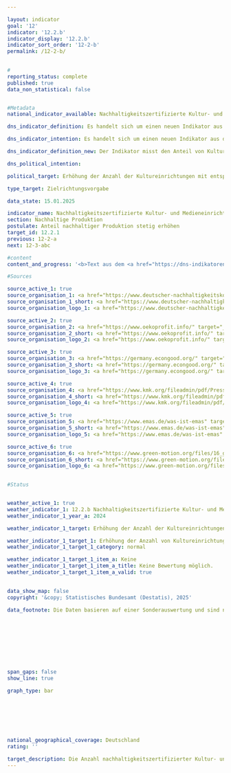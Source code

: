 ```yaml
---

layout: indicator        
goal: '12'        
indicator: '12.2.b'        
indicator_display: '12.2.b'        
indicator_sort_order: '12-2-b'        
permalink: /12-2-b/        
        

#
reporting_status: complete        
published: true        
data_non_statistical: false        


#Metadata        
national_indicator_available: Nachhaltigkeitszertifizierte Kultur- und Medieneinrichtungen        

dns_indicator_definition: Es handelt sich um einen neuen Indikator aus der Weiterentwicklung 2025&nbsp;der Deutschen Nachhaltigkeitsstrategie.        

dns_indicator_intention: Es handelt sich um einen neuen Indikator aus der Weiterentwicklung 2025&nbsp;der Deutschen Nachhaltigkeitsstrategie.        

dns_indicator_definition_new: Der Indikator misst den Anteil von Kultur- und Medieneinrichtungen, die in Bezug auf Nachhaltigkeit zertifiziert sind.        

dns_political_intention:         

political_target: Erhöhung der Anzahl der Kultureinrichtungen mit entsprechenden Zertifikaten bis 2030        

type_target: Zielrichtungsvorgabe        

data_state: 15.01.2025        

indicator_name: Nachhaltigkeitszertifizierte Kultur- und Medieneinrichtungen        
section: Nachhaltige Produktion        
postulate: Anteil nachhaltiger Produktion stetig erhöhen        
target_id: 12.2.1        
previous: 12-2-a        
next: 12-3-abc        

#content         
content_and_progress: '<b>Text aus dem <a href="https://dns-indikatoren.de/assets/Publikationen/Indikatorenberichte/2022.pdf">Indikatorenbericht 2022&nbsp;- Stand 31.10.2022</a></b><br><br>'                

#Sources        

source_active_1: true
source_organisation_1: <a href="https://www.deutscher-nachhaltigkeitskodex.de/" target="_blank" onclick="return confirm_alert('vom DNK', 'De')">Deutscher Nachhaltigkeitskodex (DNK)</a>
source_organisation_1_short: <a href="https://www.deutscher-nachhaltigkeitskodex.de/" target="_blank" onclick="return confirm_alert('vom DNK', 'De')">Deutscher Nachhaltigkeitskodex (DNK)</a>
source_organisation_logo_1: <a href="https://www.deutscher-nachhaltigkeitskodex.de/" target="_blank" onclick="return confirm_alert('vom DNK', 'De')"><img src="https://dnsTestEnvironment.github.io/dns-indicators/public/OrgImgDe/dnk.png" alt="Deutscher Nachhaltigkeitskodex (DNK)" title=" Klicken Sie hier um zur Homepage der Organisation Deutscher Nachhaltigkeitskodex (DNK) zu gelangen." style="height:60px; width:148px; border:transparent"/></a>

source_active_2: true
source_organisation_2: <a href="https://www.oekoprofit.info/" target="_blank" onclick="return confirm_alert('von Ökoprofit', 'De')">Ökoprofit</a>
source_organisation_2_short: <a href="https://www.oekoprofit.info/" target="_blank" onclick="return confirm_alert('von Ökoprofit', 'De')">Ökoprofit</a>
source_organisation_logo_2: <a href="https://www.oekoprofit.info/" target="_blank" onclick="return confirm_alert('von Ökoprofit', 'De')"><img src="https://dnsTestEnvironment.github.io/dns-indicators/public/OrgImgDe/oeko.png" alt="Ökoprofit" title=" Klicken Sie hier um zur Homepage der Organisation Ökoprofit zu gelangen." style="height:60px; width:148px; border:transparent"/></a>

source_active_3: true
source_organisation_3: <a href="https://germany.econgood.org/" target="_blank" onclick="return confirm_alert('der Gemeinwohl-Ökonomie', 'De')">Gemeinwohl-Ökonomie</a>
source_organisation_3_short: <a href="https://germany.econgood.org/" target="_blank" onclick="return confirm_alert('der Gemeinwohl-Ökonomie', 'De')">Gemeinwohl-Ökonomie</a>
source_organisation_logo_3: <a href="https://germany.econgood.org/" target="_blank" onclick="return confirm_alert('der Gemeinwohl-Ökonomie', 'De')"><img src="https://dnsTestEnvironment.github.io/dns-indicators/public/OrgImgDe/gwoe.png" alt="Gemeinwohl-Ökonomie" title=" Klicken Sie hier um zur Homepage der Organisation Gemeinwohl-Ökonomie zu gelangen." style="height:60px; width:148px; border:transparent"/></a>

source_active_4: true
source_organisation_4: <a href="https://www.kmk.org/fileadmin/pdf/PresseUndAktuelles/2023/Anleitung_zum_CO2-Kulturrechner.pdf" target="_blank" onclick="return confirm_alert('von KlimaBilanzKultur', 'De')">KlimaBilanzKultur und KlimaBilanzKultur+</a>
source_organisation_4_short: <a href="https://www.kmk.org/fileadmin/pdf/PresseUndAktuelles/2023/Anleitung_zum_CO2-Kulturrechner.pdf" target="_blank" onclick="return confirm_alert('von KlimaBilanzKultur', 'De')">KlimaBilanzKultur und KlimaBilanzKultur+</a>
source_organisation_logo_4: <a href="https://www.kmk.org/fileadmin/pdf/PresseUndAktuelles/2023/Anleitung_zum_CO2-Kulturrechner.pdf" target="_blank" onclick="return confirm_alert('von KlimaBilanzKultur', 'De')"><img src="https://dnsTestEnvironment.github.io/dns-indicators/public/OrgImgDe/-.png" alt="KlimaBilanzKultur und KlimaBilanzKultur+" title=" Klicken Sie hier um zur Homepage der Organisation KlimaBilanzKultur und KlimaBilanzKultur+ zu gelangen." style="height:60px; width:148px; border:transparent"/></a>

source_active_5: true
source_organisation_5: <a href="https://www.emas.de/was-ist-emas" target="_blank" onclick="return confirm_alert('von EMAS', 'De')">Umweltmanagementsystem (EMAS)</a>
source_organisation_5_short: <a href="https://www.emas.de/was-ist-emas" target="_blank" onclick="return confirm_alert('von EMAS', 'De')">Umweltmanagementsystem (EMAS)</a>
source_organisation_logo_5: <a href="https://www.emas.de/was-ist-emas" target="_blank" onclick="return confirm_alert('von EMAS', 'De')"><img src="https://dnsTestEnvironment.github.io/dns-indicators/public/OrgImgDe/emas.png" alt="Umweltmanagementsystem (EMAS)" title=" Klicken Sie hier um zur Homepage der Organisation Umweltmanagementsystem (EMAS) zu gelangen." style="height:60px; width:148px; border:transparent"/></a>

source_active_6: true
source_organisation_6: <a href="https://www.green-motion.org/files/16_green_motion/Dokumente/20241209_OEkologische_Standards_UEbergangsfassung_Januar_2025.pdf" target="_blank" onclick="return confirm_alert('von Ökologische Standards für deutsche Kino-, TV- und Online-/Vod-Produktionen', 'De')">Ökologische Standards für deutsche Kino-, TV- und Online-/Vod-Produktionen</a>
source_organisation_6_short: <a href="https://www.green-motion.org/files/16_green_motion/Dokumente/20241209_OEkologische_Standards_UEbergangsfassung_Januar_2025.pdf" target="_blank" onclick="return confirm_alert('von Ökologische Standards für deutsche Kino-, TV- und Online-/Vod-Produktionen', 'De')">Ökologische Standards für deutsche Kino-, TV- und Online-/Vod-Produktionen</a>
source_organisation_logo_6: <a href="https://www.green-motion.org/files/16_green_motion/Dokumente/20241209_OEkologische_Standards_UEbergangsfassung_Januar_2025.pdf" target="_blank" onclick="return confirm_alert('von Ökologische Standards für deutsche Kino-, TV- und Online-/Vod-Produktionen', 'De')"><img src="https://dnsTestEnvironment.github.io/dns-indicators/public/OrgImgDe/-.png" alt="Ökologische Standards für deutsche Kino-, TV- und Online-/Vod-Produktionen" title=" Klicken Sie hier um zur Homepage der Organisation Ökologische Standards für deutsche Kino-, TV- und Online-/Vod-Produktionen zu gelangen." style="height:60px; width:148px; border:transparent"/></a>
        

#Status        


weather_active_1: true
weather_indicator_1: 12.2.b Nachhaltigkeitszertifizierte Kultur- und Medieneinrichtungen
weather_indicator_1_year_a: 2024

weather_indicator_1_target: Erhöhung der Anzahl der Kultureinrichtungen mit entsprechenden Zertifikaten bis 2030

weather_indicator_1_target_1: Erhöhung der Anzahl von Kultureinrichtungen mit entsprechenden Zertifikaten bis 2030
weather_indicator_1_target_1_category: normal

weather_indicator_1_target_1_item_a: Keine
weather_indicator_1_target_1_item_a_title: Keine Bewertung möglich.
weather_indicator_1_target_1_item_a_valid: true        
        

data_show_map: false        
copyright: '&copy; Statistisches Bundesamt (Destatis), 2025'        

data_footnote: Die Daten basieren auf einer Sonderauswertung und sind nicht öffentlich zugänglich.        

        

        

        

        

span_gaps: false        
show_line: true        

graph_type: bar                

        

        

                        

national_geographical_coverage: Deutschland                
rating: ''        

target_description: Die Anzahl nachhaltigkeitszertifizierter Kultur- und Medieneinrichtungen soll steigen.<br>Keine Bewertung möglich. Zu wenig Datenpunkte.        
---
```


